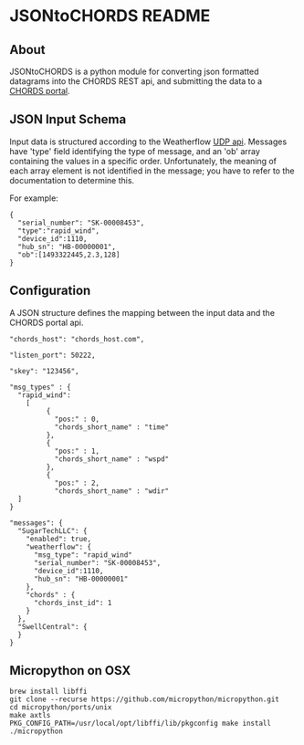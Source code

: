 # JSONtoCHORDS README

## About
JSONtoCHORDS is a python module for converting json formatted datagrams into the CHORDS
REST api, and submitting the data to a [CHORDS portal](chordsrt.com).

## JSON Input Schema
Input data is structured according to the Weatherflow 
[UDP api](https://weatherflow.github.io/SmartWeather/api/udp.html).
Messages have 'type' field identifying the type of message,
and an 'ob' array containing the values in a specific order. Unfortunately,
the meaning of each array element is not identified in the message; you
have to refer to the documentation to determine this.

For example:

```
{
  "serial_number": "SK-00008453",
  "type":"rapid_wind",
  "device_id":1110,
  "hub_sn": "HB-00000001",
  "ob":[1493322445,2.3,128]
}
```

## Configuration
A JSON structure defines the mapping between the input data and the CHORDS portal api.

```
"chords_host": "chords_host.com",

"listen_port": 50222,

"skey": "123456",

"msg_types" : {
  "rapid_wind":
    [
         {
           "pos:" : 0,
           "chords_short_name" : "time"
         },
         {
           "pos:" : 1,
           "chords_short_name" : "wspd"
         },
         {
           "pos:" : 2,
           "chords_short_name" : "wdir"
  ]
}

"messages": {
  "SugarTechLLC": { 
    "enabled": true,
    "weatherflow": {
      "msg_type": "rapid_wind"
      "serial_number": "SK-00008453",
      "device_id":1110,
      "hub_sn": "HB-00000001"
    },
    "chords" : {
      "chords_inst_id": 1
    }
  },
  "SwellCentral": {
  }
}
```

## Micropython on OSX
```
brew install libffi
git clone --recurse https://github.com/micropython/micropython.git
cd micropython/ports/unix
make axtls
PKG_CONFIG_PATH=/usr/local/opt/libffi/lib/pkgconfig make install
./micropython
```
